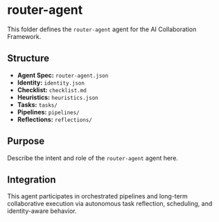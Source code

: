 # router-agent

This folder defines the `router-agent` agent for the AI Collaboration Framework.

## Structure

- **Agent Spec:** `router-agent.json`
- **Identity:** `identity.json`
- **Checklist:** `checklist.md`
- **Heuristics:** `heuristics.json`
- **Tasks:** `tasks/`
- **Pipelines:** `pipelines/`
- **Reflections:** `reflections/`

## Purpose

Describe the intent and role of the `router-agent` agent here.

## Integration

This agent participates in orchestrated pipelines and long-term collaborative execution via autonomous task reflection, scheduling, and identity-aware behavior.

